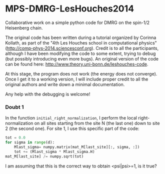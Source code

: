 MPS-DMRG-LesHouches2014
=======================

Collaborative work on a simple python code for DMRG on the spin-1/2 Heisenberg chain.

The original code has been written during a tutorial organized by Corinna Kollath, as part of the "4th Les Houches school in computational physics" (http://comp-phys-2014.sciencesconf.org).
Credit is to all the participants, although I have been modifying the code to some extent, trying to debug (but possibly introducing even more bugs).
An original version of the code can be found here: http://www.theory.uni-bonn.de/leshouches-code.

At this stage, the program does not work (the energy does not converge).
Once I get it to a working version, I will include proper credit to all the original authors and write down a minimal documentation.

Any help with the debugging is welcome!

### Doubt 1
In the function `initial_right_normalization`, I perform the local right-normalization on all sites starting from the site N (the last one) down to site 2 (the second one). For site 1, I use this specific part of the code:
```python
tot = 0.0
for sigma in range(d):
    Mlast_sigma= numpy.matrix(mat_M[last_site][:, sigma, :])
    tot += (Mlast_sigma * Mlast_sigma.H)
mat_M[last_site] /= numpy.sqrt(tot)
```
I am assuming that this is the correct way to obtain <psi|psi>=1, is it true?
